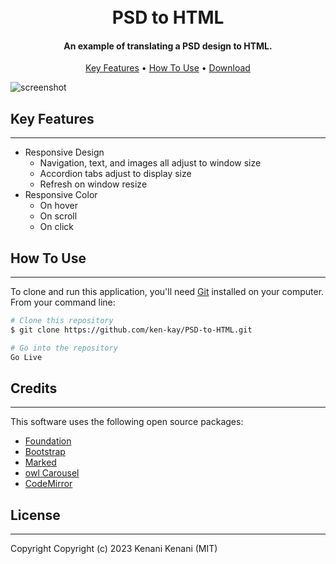 <h1 align="center">
  <br>
  PSD to HTML
  <br>
</h1>

<h4 align="center">An example of translating a PSD design to HTML.</h4>

<p align="center">
  <a href="#key-features">Key Features</a> •
  <a href="#how-to-use">How To Use</a> •
  <a href="#download">Download</a>
</p>



![screenshot](LA.gif)

## Key Features
---
* Responsive Design
  * Navigation, text, and images all adjust to window size
  * Accordion tabs adjust to display size
  * Refresh on window resize
* Responsive Color
  * On hover
  * On scroll
  * On click

## How To Use
---
To clone and run this application, you'll need [Git](https://git-scm.com) installed on your computer. From your command line:

```bash
# Clone this repository
$ git clone https://github.com/ken-kay/PSD-to-HTML.git

# Go into the repository
Go Live
```

## Credits
---
This software uses the following open source packages:

* [Foundation](https://get.foundation/)
* [Bootstrap](https://getbootstrap.com/)
* [Marked](https://github.com/chjj/marked)
* [owl Carousel](https://owlcarousel2.github.io/OwlCarousel2/)
* [CodeMirror](http://codemirror.net/)

## License
---
Copyright Copyright (c) 2023 Kenani Kenani (MIT)
